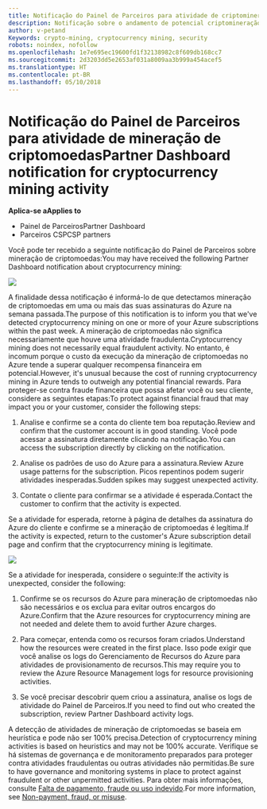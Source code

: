 ```yaml
---
title: Notificação do Painel de Parceiros para atividade de criptomineração | Painel de Parceiros
description: Notificação sobre o andamento de potencial criptomineração.
author: v-petand
Keywords: crypto-mining, cryptocurrency mining, security
robots: noindex, nofollow
ms.openlocfilehash: 1e7e695ec19600fd1f32138982c8f609db168cc7
ms.sourcegitcommit: 2d3203dd5e2653af031a8009aa3b999a454acef5
ms.translationtype: HT
ms.contentlocale: pt-BR
ms.lasthandoff: 05/10/2018
---
```

# <a name="partner-dashboard-notification-for-cryptocurrency-mining-activity"></a><span data-ttu-id="2022c-103">Notificação do Painel de Parceiros para atividade de mineração de criptomoedas</span><span class="sxs-lookup"><span data-stu-id="2022c-103">Partner Dashboard notification for cryptocurrency mining activity</span></span>

**<span data-ttu-id="2022c-104">Aplica-se a</span><span class="sxs-lookup"><span data-stu-id="2022c-104">Applies to</span></span>**

-  <span data-ttu-id="2022c-105">Painel de Parceiros</span><span class="sxs-lookup"><span data-stu-id="2022c-105">Partner Dashboard</span></span>
-  <span data-ttu-id="2022c-106">Parceiros CSP</span><span class="sxs-lookup"><span data-stu-id="2022c-106">CSP partners</span></span>

<span data-ttu-id="2022c-107">Você pode ter recebido a seguinte notificação do Painel de Parceiros sobre mineração de criptomoedas:</span><span class="sxs-lookup"><span data-stu-id="2022c-107">You may have received the following Partner Dashboard notification about cryptocurrency mining:</span></span>
 
![](images/crypto1.png)

<span data-ttu-id="2022c-108">A finalidade dessa notificação é informá-lo de que detectamos mineração de criptomoedas em uma ou mais das suas assinaturas do Azure na semana passada.</span><span class="sxs-lookup"><span data-stu-id="2022c-108">The purpose of this notification is to inform you that we've detected cryptocurrency mining on one or more of your Azure subscriptions within the past week.</span></span> <span data-ttu-id="2022c-109">A mineração de criptomoedas não significa necessariamente que houve uma atividade fraudulenta.</span><span class="sxs-lookup"><span data-stu-id="2022c-109">Cryptocurrency mining does not necessarily equal fraudulent activity.</span></span> <span data-ttu-id="2022c-110">No entanto, é incomum porque o custo da execução da mineração de criptomoedas no Azure tende a superar qualquer recompensa financeira em potencial.</span><span class="sxs-lookup"><span data-stu-id="2022c-110">However, it's unusual because the cost of running cryptocurrency mining in Azure tends to outweigh any potential financial rewards.</span></span> <span data-ttu-id="2022c-111">Para proteger-se contra fraude financeira que possa afetar você ou seu cliente, considere as seguintes etapas:</span><span class="sxs-lookup"><span data-stu-id="2022c-111">To protect against financial fraud that may impact you or your customer, consider the following steps:</span></span>

1.  <span data-ttu-id="2022c-112">Analise e confirme se a conta do cliente tem boa reputação.</span><span class="sxs-lookup"><span data-stu-id="2022c-112">Review and confirm that the customer account is in good standing.</span></span> <span data-ttu-id="2022c-113">Você pode acessar a assinatura diretamente clicando na notificação.</span><span class="sxs-lookup"><span data-stu-id="2022c-113">You can access the subscription directly by clicking on the notification.</span></span>

2.  <span data-ttu-id="2022c-114">Analise os padrões de uso do Azure para a assinatura.</span><span class="sxs-lookup"><span data-stu-id="2022c-114">Review Azure usage patterns for the subscription.</span></span> <span data-ttu-id="2022c-115">Picos repentinos podem sugerir atividades inesperadas.</span><span class="sxs-lookup"><span data-stu-id="2022c-115">Sudden spikes may suggest unexpected activity.</span></span>

3.  <span data-ttu-id="2022c-116">Contate o cliente para confirmar se a atividade é esperada.</span><span class="sxs-lookup"><span data-stu-id="2022c-116">Contact the customer to confirm that the activity is expected.</span></span>

<span data-ttu-id="2022c-117">Se a atividade for esperada, retorne à página de detalhes da assinatura do Azure do cliente e confirme se a mineração de criptomoedas é legítima.</span><span class="sxs-lookup"><span data-stu-id="2022c-117">If the activity is expected, return to the customer's Azure subscription detail page and confirm that the cryptocurrency mining is legitimate.</span></span> 


![](images/crypto2.png)

<span data-ttu-id="2022c-118">Se a atividade for inesperada, considere o seguinte:</span><span class="sxs-lookup"><span data-stu-id="2022c-118">If the activity is unexpected, consider the following:</span></span>

1.  <span data-ttu-id="2022c-119">Confirme se os recursos do Azure para mineração de criptomoedas não são necessários e os exclua para evitar outros encargos do Azure.</span><span class="sxs-lookup"><span data-stu-id="2022c-119">Confirm that the Azure resources for cryptocurrency mining are not needed and delete them to avoid further Azure charges.</span></span>

2.  <span data-ttu-id="2022c-120">Para começar, entenda como os recursos foram criados.</span><span class="sxs-lookup"><span data-stu-id="2022c-120">Understand how the resources were created in the first place.</span></span> <span data-ttu-id="2022c-121">Isso pode exigir que você analise os logs do Gerenciamento de Recursos do Azure para atividades de provisionamento de recursos.</span><span class="sxs-lookup"><span data-stu-id="2022c-121">This may require you to review the Azure Resource Management logs for resource provisioning activities.</span></span>

3.  <span data-ttu-id="2022c-122">Se você precisar descobrir quem criou a assinatura, analise os logs de atividade do Painel de Parceiros.</span><span class="sxs-lookup"><span data-stu-id="2022c-122">If you need to find out who created the subscription, review Partner Dashboard activity logs.</span></span>

<span data-ttu-id="2022c-123">A detecção de atividades de mineração de criptomoedas se baseia em heurística e pode não ser 100% precisa.</span><span class="sxs-lookup"><span data-stu-id="2022c-123">Detection of cryptocurrency mining activities is based on heuristics and may not be 100% accurate.</span></span> <span data-ttu-id="2022c-124">Verifique se há sistemas de governança e de monitoramento preparados para proteger contra atividades fraudulentas ou outras atividades não permitidas.</span><span class="sxs-lookup"><span data-stu-id="2022c-124">Be sure to have governance and monitoring systems in place to protect against fraudulent or other unpermitted activities.</span></span> <span data-ttu-id="2022c-125">Para obter mais informações, consulte [Falta de pagamento, fraude ou uso indevido](https://docs.microsoft.com/partner-center/non-payment--fraud--or-misuse).</span><span class="sxs-lookup"><span data-stu-id="2022c-125">For more information, see [Non-payment, fraud, or misuse](https://docs.microsoft.com/partner-center/non-payment--fraud--or-misuse).</span></span>




